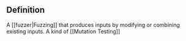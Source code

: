 ## Definition

A [[fuzzer|Fuzzing]] that produces inputs by modifying or combining existing inputs. A kind of [[Mutation Testing]]
